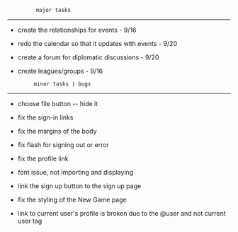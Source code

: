 

             major tasks 
--------------------------------------

- create the relationships for events - 9/16

- redo the calendar so that it updates with events - 9/20

- create a forum for diplomatic discussions - 9/20

- create leagues/groups - 9/16






           minor tasks | bugs
--------------------------------------

- choose file button
	-- hide it

- fix the sign-in links

- fix the margins of the body

- fix flash for signing out or error

- fix the profile link

- font issue, not importing and displaying

- link the sign up button to the sign up page

- fix the styling of the New Game page

- link to current user's profile is broken due to the @user and not current user tag


